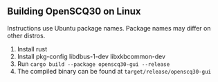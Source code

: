## Building OpenSCQ30 on Linux

Instructions use Ubuntu package names. Package names may differ on other distros.

1. Install rust
2. Install pkg-config libdbus-1-dev libxkbcommon-dev
3. Run `cargo build --package openscq30-gui --release`
4. The compiled binary can be found at `target/release/openscq30-gui`

